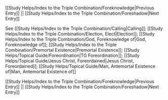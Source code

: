 [[Study Helps/Index to the Triple Combination/Foreknowledge|Previous Entry]]  ||  [[Study Helps/Index to the Triple Combination/Foreshadow|Next Entry]]

 See [[Study Helps/Index to the Triple Combination/Calling|Calling]]; [[Study Helps/Index to the Triple Combination/Election, Elect|Election]]; [[Study Helps/Index to the Triple Combination/God, Foreknowledge of|God, Foreknowledge of]]; [[Study Helps/Index to the Triple Combination/Premortal Existence|Premortal Existence]]; [[Study Helps/Topical Guide/Foreordination|TG Foreordination]]; [[Study Helps/Topical Guide/Jesus Christ, Foreordained|Jesus Christ, Foreordained]]; [[Study Helps/Topical Guide/Man, Antemortal Existence of|Man, Antemortal Existence of]]

[[Study Helps/Index to the Triple Combination/Foreknowledge|Previous Entry]]  ||  [[Study Helps/Index to the Triple Combination/Foreshadow|Next Entry]]